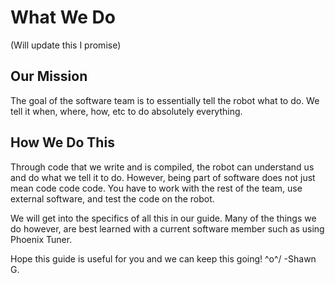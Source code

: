 # What We Do

(Will update this I promise)

## Our Mission
The goal of the software team is to essentially tell the robot what to do. We tell it when, where, how, etc to do absolutely everything. 

## How We Do This
Through code that we write and is compiled, the robot can understand us and do what we tell it to do. However, being part of software does not just mean code code code. 
You have to work with the rest of the team, use external software, and test the code on the robot.

We will get into the specifics of all this in our guide. Many of the things we do however, are best learned with a current software member such as using Phoenix Tuner. 

Hope this guide is useful for you and we can keep this going! \^o^/ -Shawn G.